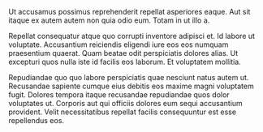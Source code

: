 Ut accusamus possimus reprehenderit repellat asperiores eaque. Aut sit itaque ex autem autem non quia odio eum. Totam in ut illo a.
 Repellat consequatur atque quo corrupti inventore adipisci et. Id labore ut voluptate. Accusantium reiciendis eligendi iure eos eos numquam praesentium quaerat. Quam beatae odit perspiciatis dolores alias. Ut excepturi quos nulla iste id facilis eos laborum. Et voluptatem mollitia.
 Repudiandae quo quo labore perspiciatis quae nesciunt natus autem ut. Recusandae sapiente cumque eius debitis eos maxime magni voluptatem fugit. Dolores tempora itaque recusandae repudiandae quos dolor voluptates ut. Corporis aut qui officiis dolores eum sequi accusantium provident. Velit necessitatibus repellat facilis consequuntur est esse repellendus eos.